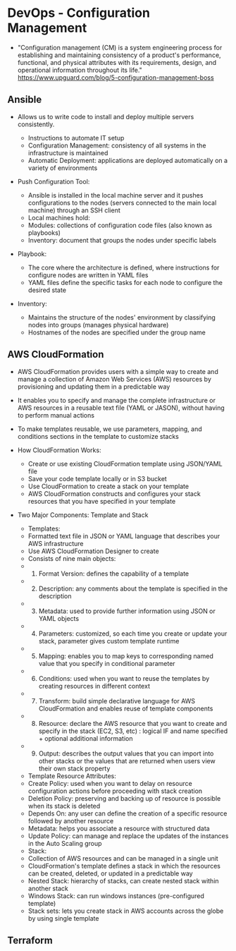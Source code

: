 # DevOps - Configuration Management
- "Configuration management (CM) is a system engineering process for establishing and maintaining consistency of a product's performance, functional, and physical attributes with its requirements, design, and operational information throughout its life." https://www.upguard.com/blog/5-configuration-management-boss

## Ansible
- Allows us to write code to install and deploy multiple servers consistently.
  - Instructions to automate IT setup
  - Configuration Management: consistency of all systems in the infrastructure is maintained 
  - Automatic Deployment: applications are deployed automatically on a variety of environments
  
- Push Configuration Tool:
  - Ansible is installed in the local machine server and it pushes configurations to the nodes (servers connected to the main local machine) through an SSH client
  - Local machines hold:
   - Modules: collections of configuration code files (also known as playbooks)
   - Inventory: document that groups the nodes under specific labels
    
- Playbook:
  - The core where the architecture is defined, where instructions for configure nodes are written in YAML files
  - YAML files define the specific tasks for each node to configure the desired state
    
- Inventory: 
  - Maintains the structure of the nodes' environment by classifying nodes into groups (manages physical hardware)
  - Hostnames of the nodes are specified under the group name

  
## AWS CloudFormation
- AWS CloudFormation provides users with a simple way to create and manage a collection of Amazon Web Services (AWS) resources by provisioning and updating them in a predictable way
- It enables you to specify and manage the complete infrastructure or AWS resources in a reusable text file (YAML or JASON), without having to perform manual actions
- To make templates reusable, we use parameters, mapping, and conditions sections in the template to customize stacks

- How CloudFormation Works:
  - Create or use existing CloudFormation template using JSON/YAML file
  - Save your code template locally or in S3 bucket
  - Use CloudFormation to create a stack on your template
  - AWS CloudFormation constructs and configures your stack resources that you have specified in your template
  
- Two Major Components: Template and Stack
  - Templates:
   - Formatted text file in JSON or YAML language that describes your AWS infrastructure
   - Use AWS CloudFormation Designer to create
   - Consists of nine main objects:
    - 1) Format Version: defines the capability of a template 
    - 2) Description: any comments about the template is specified in the description
    - 3) Metadata: used to provide further information using JSON or YAML objects
    - 4) Parameters: customized, so each time you create or update your stack, parameter gives custom template runtime
    - 5) Mapping: enables you to map keys to corresponding named value that you specify in conditional parameter
    - 6) Conditions: used when you want to reuse the templates by creating resources in different context 
    - 7) Transform: build simple declarative language for AWS CloudFormation and enables reuse of template components
    - 8) Resource: declare the AWS resource that you want to create and specify in the stack (EC2, S3, etc)
                 : logical IF and name specified + optional additional information
    - 9) Output: describes the output values that you can import into other stacks or the values that are returned when users view their own stack property
    - Template Resource Attributes:
     - Create Policy: used when you want to delay on resource configuration actions before proceeding with stack creation 
     - Deletion Policy: preserving and backing up of resource is possible when its stack is deleted
     - Depends On: any user can define the creation of a specific resource followed by another resource 
     - Metadata: helps you associate a resource with structured data
     - Update Policy: can manage and replace the updates of the instances in the Auto Scaling group
   - Stack:
    - Collection of AWS resources and can be managed in a single unit
    - CloudFormation's template defines a stack in which the resources can be created, deleted, or updated in a predictable way
    - Nested Stack: hierarchy of stacks, can create nested stack within another stack
    - Windows Stack: can run windows instances (pre-configured template)
    - Stack sets: lets you create stack in AWS accounts across the globe by using single template
    
             
## Terraform
